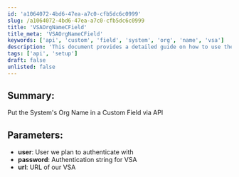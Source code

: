 ```yaml
---
id: 'a1064072-4bd6-47ea-a7c0-cfb5dc6c0999'
slug: /a1064072-4bd6-47ea-a7c0-cfb5dc6c0999
title: 'VSAOrgNameCField'
title_meta: 'VSAOrgNameCField'
keywords: ['api', 'custom', 'field', 'system', 'org', 'name', 'vsa']
description: 'This document provides a detailed guide on how to use the API to put the system organization name into a custom field within Kaseya VSA. It outlines the necessary parameters, including user authentication and the URL for VSA access.'
tags: ['api', 'setup']
draft: false
unlisted: false
---
```


## Summary:

Put the System's Org Name in a Custom Field via API

## Parameters:

- **user**: User we plan to authenticate with
- **password**: Authentication string for VSA
- **url**: URL of our VSA
